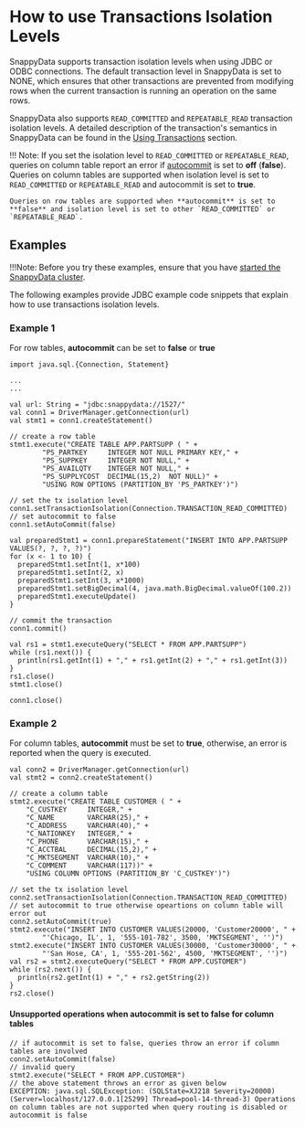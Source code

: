 # How to use Transactions Isolation Levels

SnappyData supports transaction isolation levels when using JDBC or ODBC connections. The default transaction level in SnappyData is set to NONE, which ensures that other transactions are prevented from modifying rows when the current transaction is running an operation on the same rows.

SnappyData also supports `READ_COMMITTED` and `REPEATABLE_READ` transaction isolation levels. A detailed description of the transaction's semantics in SnappyData can be found in the [Using Transactions](../programming_guide/using_transactions.md) section.

!!! Note:
	If you set the isolation level to `READ_COMMITTED` or `REPEATABLE_READ`, queries on column table report an error if [autocommit](../reference/interactive_commands/autocommit.md) is set to **off** (**false**). </br>Queries on column tables are supported when isolation level is set to `READ_COMMITTED` or `REPEATABLE_READ` and autocommit is set to **true**.

    Queries on row tables are supported when **autocommit** is set to **false** and isolation level is set to other `READ_COMMITTED` or `REPEATABLE_READ`.

## Examples

!!!Note: 
	Before you try these examples, ensure that you have [started the SnappyData cluster](start_snappy_cluster.md).

The following examples provide JDBC example code snippets that explain how to use transactions isolation levels.


### **Example 1**

For row tables, **autocommit** can be set to **false** or **true**

```
import java.sql.{Connection, Statement}

...
...

val url: String = "jdbc:snappydata://1527/"
val conn1 = DriverManager.getConnection(url)
val stmt1 = conn1.createStatement()

// create a row table
stmt1.execute("CREATE TABLE APP.PARTSUPP ( " +
        "PS_PARTKEY     INTEGER NOT NULL PRIMARY KEY," +
        "PS_SUPPKEY     INTEGER NOT NULL," +
        "PS_AVAILQTY    INTEGER NOT NULL," +
        "PS_SUPPLYCOST  DECIMAL(15,2)  NOT NULL)" +
        "USING ROW OPTIONS (PARTITION_BY 'PS_PARTKEY')")

// set the tx isolation level
conn1.setTransactionIsolation(Connection.TRANSACTION_READ_COMMITTED)
// set autocommit to false
conn1.setAutoCommit(false)

val preparedStmt1 = conn1.prepareStatement("INSERT INTO APP.PARTSUPP VALUES(?, ?, ?, ?)")
for (x <- 1 to 10) {
  preparedStmt1.setInt(1, x*100)
  preparedStmt1.setInt(2, x)
  preparedStmt1.setInt(3, x*1000)
  preparedStmt1.setBigDecimal(4, java.math.BigDecimal.valueOf(100.2))
  preparedStmt1.executeUpdate()
}

// commit the transaction
conn1.commit()

val rs1 = stmt1.executeQuery("SELECT * FROM APP.PARTSUPP")
while (rs1.next()) {
  println(rs1.getInt(1) + "," + rs1.getInt(2) + "," + rs1.getInt(3))
}
rs1.close()
stmt1.close()

conn1.close()
```

### **Example 2**

For column tables, **autocommit** must be set to **true**, otherwise, an error is reported when the query is executed.

```
val conn2 = DriverManager.getConnection(url)
val stmt2 = conn2.createStatement()

// create a column table
stmt2.execute("CREATE TABLE CUSTOMER ( " +
    "C_CUSTKEY     INTEGER," +
    "C_NAME        VARCHAR(25)," +
    "C_ADDRESS     VARCHAR(40)," +
    "C_NATIONKEY   INTEGER," +
    "C_PHONE       VARCHAR(15)," +
    "C_ACCTBAL     DECIMAL(15,2)," +
    "C_MKTSEGMENT  VARCHAR(10)," +
    "C_COMMENT     VARCHAR(117))" +
    "USING COLUMN OPTIONS (PARTITION_BY 'C_CUSTKEY')")

// set the tx isolation level
conn2.setTransactionIsolation(Connection.TRANSACTION_READ_COMMITTED)
// set autocommit to true otherwise opeartions on column table will error out
conn2.setAutoCommit(true)
stmt2.execute("INSERT INTO CUSTOMER VALUES(20000, 'Customer20000', " +
        "'Chicago, IL', 1, '555-101-782', 3500, 'MKTSEGMENT', '')")
stmt2.execute("INSERT INTO CUSTOMER VALUES(30000, 'Customer30000', " +
        "'San Hose, CA', 1, '555-201-562', 4500, 'MKTSEGMENT', '')")
val rs2 = stmt2.executeQuery("SELECT * FROM APP.CUSTOMER")
while (rs2.next()) {
  println(rs2.getInt(1) + "," + rs2.getString(2))
}
rs2.close()
```

#### Unsupported operations when **autocommit** is set to false for column tables

```
// if autocommit is set to false, queries throw an error if column tables are involved
conn2.setAutoCommit(false)
// invalid query
stmt2.execute("SELECT * FROM APP.CUSTOMER")
// the above statement throws an error as given below
EXCEPTION: java.sql.SQLException: (SQLState=XJ218 Severity=20000) (Server=localhost/127.0.0.1[25299] Thread=pool-14-thread-3) Operations on column tables are not supported when query routing is disabled or autocommit is false
```
